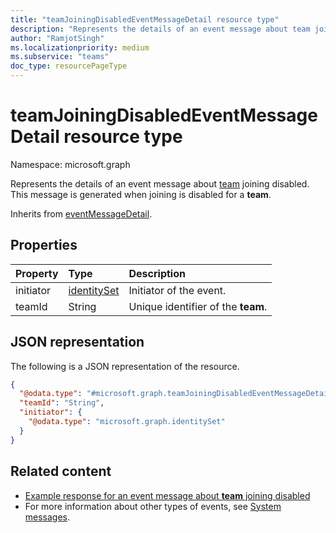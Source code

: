 ```yaml
---
title: "teamJoiningDisabledEventMessageDetail resource type"
description: "Represents the details of an event message about team joining disabled."
author: "RamjotSingh"
ms.localizationpriority: medium
ms.subservice: "teams"
doc_type: resourcePageType
---
```


# teamJoiningDisabledEventMessageDetail resource type

Namespace: microsoft.graph

Represents the details of an event message about [team](../resources/team.md) joining disabled.
This message is generated when joining is disabled for a **team**.


Inherits from [eventMessageDetail](../resources/eventmessagedetail.md).

## Properties
|Property|Type|Description|
|:---|:---|:---|
|initiator|[identitySet](../resources/identityset.md)|Initiator of the event.|
|teamId|String|Unique identifier of the **team**.|
## JSON representation
The following is a JSON representation of the resource.
<!-- {
  "blockType": "resource",
  "@odata.type": "microsoft.graph.teamJoiningDisabledEventMessageDetail",
  "baseType": "microsoft.graph.eventMessageDetail"
}
-->
``` json
{
  "@odata.type": "#microsoft.graph.teamJoiningDisabledEventMessageDetail",
  "teamId": "String",
  "initiator": {
    "@odata.type": "microsoft.graph.identitySet"
  }
}
```


## Related content
- [Example response for an event message about **team** joining disabled](/graph/system-messages/#team-joining-disabled)
- For more information about other types of events, see [System messages](/graph/system-messages).
